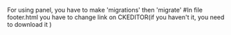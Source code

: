 For using panel, you have to make 'migrations' then 'migrate'
#In file footer.html you have to change link on CKEDITOR(if you haven't it, you need to download it )